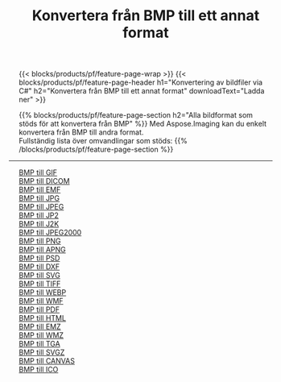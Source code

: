 ﻿---
title: Konvertera från BMP till ett annat format 
weight: 3920
url: /sv/net/conversion/from/bmp 
lang: sv
langdirlevel: 2
locales: zh-hans,ja,it,ru,de,es,fr,nl,id,lt,pl,pt,vi,tr,ko,zh-hant,ar,hi,th,sv,cs,uk,he
description: Med Aspose.Imaging kan du enkelt konvertera från BMP till ett annat format
---

{{< blocks/products/pf/feature-page-wrap >}}
{{< blocks/products/pf/feature-page-header h1="Konvertering av bildfiler via C#" h2="Konvertera från BMP till ett annat format" downloadText="Ladda ner" >}}


{{% blocks/products/pf/feature-page-section  h2="Alla bildformat som stöds för att konvertera från BMP" %}}
Med Aspose.Imaging kan du enkelt konvertera från BMP till andra format.
<br/>
Fullständig lista över omvandlingar som stöds:
{{% /blocks/products/pf/feature-page-section %}}
<div class="container-fluid productfamilypage bg-gray">
    <div class="convertypes bg-gray agp-content section">
        <div class="container">
		<hr style="margin-left:-20px;"/>
		<div class="row other-converters">
		    <div class='col-md-2 other-converter remove-lp remove-rp'><a href="/imaging/sv/net/conversion/bmp-to-gif" >BMP till GIF</a></div><div class='col-md-2 other-converter remove-lp remove-rp'><a href="/imaging/sv/net/conversion/bmp-to-dicom" >BMP till DICOM</a></div><div class='col-md-2 other-converter remove-lp remove-rp'><a href="/imaging/sv/net/conversion/bmp-to-emf" >BMP till EMF</a></div><div class='col-md-2 other-converter remove-lp remove-rp'><a href="/imaging/sv/net/conversion/bmp-to-jpg" >BMP till JPG</a></div><div class='col-md-2 other-converter remove-lp remove-rp'><a href="/imaging/sv/net/conversion/bmp-to-jpeg" >BMP till JPEG</a></div><div class='col-md-2 other-converter remove-lp remove-rp'><a href="/imaging/sv/net/conversion/bmp-to-jp2" >BMP till JP2</a></div><div class='col-md-2 other-converter remove-lp remove-rp'><a href="/imaging/sv/net/conversion/bmp-to-j2k" >BMP till J2K</a></div><div class='col-md-2 other-converter remove-lp remove-rp'><a href="/imaging/sv/net/conversion/bmp-to-jpeg2000" >BMP till JPEG2000</a></div><div class='col-md-2 other-converter remove-lp remove-rp'><a href="/imaging/sv/net/conversion/bmp-to-png" >BMP till PNG</a></div><div class='col-md-2 other-converter remove-lp remove-rp'><a href="/imaging/sv/net/conversion/bmp-to-apng" >BMP till APNG</a></div><div class='col-md-2 other-converter remove-lp remove-rp'><a href="/imaging/sv/net/conversion/bmp-to-psd" >BMP till PSD</a></div><div class='col-md-2 other-converter remove-lp remove-rp'><a href="/imaging/sv/net/conversion/bmp-to-dxf" >BMP till DXF</a></div><div class='col-md-2 other-converter remove-lp remove-rp'><a href="/imaging/sv/net/conversion/bmp-to-svg" >BMP till SVG</a></div><div class='col-md-2 other-converter remove-lp remove-rp'><a href="/imaging/sv/net/conversion/bmp-to-tiff" >BMP till TIFF</a></div><div class='col-md-2 other-converter remove-lp remove-rp'><a href="/imaging/sv/net/conversion/bmp-to-webp" >BMP till WEBP</a></div><div class='col-md-2 other-converter remove-lp remove-rp'><a href="/imaging/sv/net/conversion/bmp-to-wmf" >BMP till WMF</a></div><div class='col-md-2 other-converter remove-lp remove-rp'><a href="/imaging/sv/net/conversion/bmp-to-pdf" >BMP till PDF</a></div><div class='col-md-2 other-converter remove-lp remove-rp'><a href="/imaging/sv/net/conversion/bmp-to-html" >BMP till HTML</a></div><div class='col-md-2 other-converter remove-lp remove-rp'><a href="/imaging/sv/net/conversion/bmp-to-emz" >BMP till EMZ</a></div><div class='col-md-2 other-converter remove-lp remove-rp'><a href="/imaging/sv/net/conversion/bmp-to-wmz" >BMP till WMZ</a></div><div class='col-md-2 other-converter remove-lp remove-rp'><a href="/imaging/sv/net/conversion/bmp-to-tga" >BMP till TGA</a></div><div class='col-md-2 other-converter remove-lp remove-rp'><a href="/imaging/sv/net/conversion/bmp-to-svgz" >BMP till SVGZ</a></div><div class='col-md-2 other-converter remove-lp remove-rp'><a href="/imaging/sv/net/conversion/bmp-to-canvas" >BMP till CANVAS</a></div><div class='col-md-2 other-converter remove-lp remove-rp'><a href="/imaging/sv/net/conversion/bmp-to-ico" >BMP till ICO</a></div>
                </div>
        </div>
    </div>
</div>
<br/>

